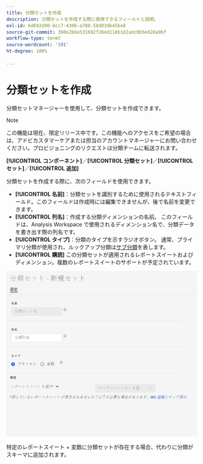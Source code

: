 ```yaml
---
title: 分類セットを作成
description: 分類セットを作成する際に使用できるフィールドと説明。
exl-id: 6d692d90-8cc7-4306-a780-58d03db45be8
source-git-commit: 3b0e2bbe531692f26ed118b1d2adc0b5ed28a9bf
workflow-type: tm+mt
source-wordcount: '191'
ht-degree: 100%

---
```


# 分類セットを作成

分類セットマネージャーを使用して、分類セットを作成できます。

>[!NOTE]
>
>この機能は現在、限定リリース中です。この機能へのアクセスをご希望の場合は、アドビカスタマーケアまたは担当のアカウントマネージャーにお問い合わせください。プロビジョニングのリクエストは分類チームに転送されます。

**[!UICONTROL コンポーネント]**／**[!UICONTROL 分類セット]**／**[!UICONTROL セット]**／**[!UICONTROL 追加]**

分類セットを作成する際に、次のフィールドを使用できます。

* **[!UICONTROL 名前]**：分類セットを識別するために使用されるテキストフィールド。このフィールドは作成時には編集できませんが、後で名前を変更できます。
* **[!UICONTROL 列名]**：作成する分類ディメンションの名前。 このフィールドは、Analysis Workspace で使用されるディメンション名で、分類データを書き出す際の列名です。
* **[!UICONTROL タイプ]**：分類のタイプを示すラジオボタン。 通常、プライマリ分類が使用され、ルックアップ分類は[サブ分類](../c-sub-classifications.md)を表します。
* **[!UICONTROL 購読]** この分類セットが適用されるレポートスイートおよびディメンション。複数のレポートスイートのサポートが予定されています。

![分類セットを作成](../assets/classification-set-create.png)

特定のレポートスイート + 変数に分類セットが存在する場合、代わりに分類がスキーマに追加されます。
